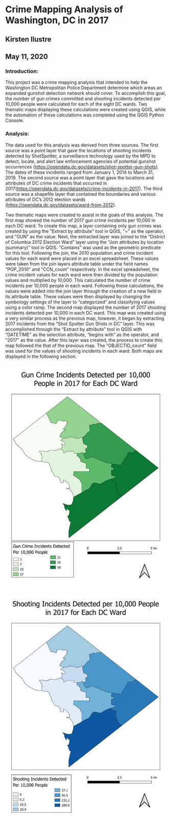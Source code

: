 # Crime Mapping Analysis of Washington, DC in 2017
## Kirsten Ilustre
## May 11, 2020

### Introduction: 
This project was a crime mapping analysis that intended to help the Washington DC Metropolitan Police Department determine which areas an expanded gunshot detection network should cover. To accomplish this goal, the number of gun crimes committed and shooting incidents detected per 10,000 people were calculated for each of the eight DC wards. Two thematic maps displaying these calculations were created using QGIS, while the automation of these calculations was completed using the QGIS Python Console. 

### Analysis:
The data used for this analysis was derived from three sources. The first source was a point layer that gave the locations of shooting incidents detected by ShotSpotter, a surveillance technology used by the MPD to detect, locate, and alert law enforcement agencies of potential gunshot occurrences (https://opendata.dc.gov/datasets/shot-spotter-gun-shots). The dates of these incidents ranged from January 1, 2014 to March 31, 2019. The second source was a point layer that gave the locations and attributes of DC crime incidents that occurred in 2017(https://opendata.dc.gov/datasets/crime-incidents-in-2017). The third source was a shapefile layer that contained the boundaries and various attributes of DC’s 2012 election wards (https://opendata.dc.gov/datasets/ward-from-2012).

Two thematic maps were created to assist in the goals of this analysis. The first map showed the number of 2017 gun crime incidents per 10,000 in each DC ward. To create this map, a layer containing only gun crimes was created by using the "Extract by attribute" tool in QGIS, "=" as the operator, and "GUN" as the value. Next, the extracted layer was joined to the “District of Columbia 2012 Election Ward” layer using the “Join attributes by location (summary)” tool in QGIS. “Contains” was used as the geometric predicate for this tool. Following the join, the 2010 population and crime incident values for each ward were placed in an excel spreadsheet. These values were taken from the join layers attribute table under the field names “POP_2010” and “CCN_count” respectively. In the excel spreadsheet, the crime incident values for each ward were then divided by the population values and multiplied by 10,000. This calculated the number of crime incidents per 10,000 people in each ward. Following these calculations, the values were added into the join layer through the creation of a new field in its attribute table. These values were then displayed by changing the symbology settings of the layer to “categorized” and classifying values using a color ramp. The second map displayed the number of 2017 shooting incidents detected per 10,000 in each DC ward. This map was created using a very similar process as the previous map, however, it began by extracting 2017 incidents from the “Shot Spotter Gun Shots in DC” layer. This was accomplished through the “Extract by attribute” tool in QGIS with “DATETIME” as the selection attribute, “begins with” as the operator, and “2017” as the value. After this layer was created, the process to create this map followed the that of the previous map. The “OBJECTID_count” field was used for the values of shooting incidents in each ward. Both maps are displayed in the following section. 

![](CrimeIncidents2017.jpeg)
![](ShootingIncidents2017.jpeg)
